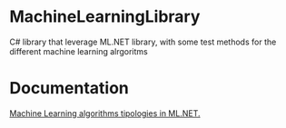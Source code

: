 # MachineLearningLibrary
C# library that leverage ML.NET library, with some test methods for the different machine learning alrgoritms
# Documentation
<a href="https://mirkomaggioni.com/2018/08/31/machine-learning-algorithms-tipologies-ml-net/">Machine Learning algorithms tipologies in ML.NET.</a><br/>